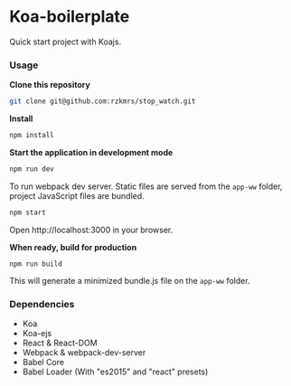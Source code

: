 Koa-boilerplate
================

Quick start project with Koajs.

### Usage
**Clone this repository**
```sh
git clone git@github.com:rzkmrs/stop_watch.git
```

**Install**
```sh
npm install
```

**Start the application in development mode**
```sh
npm run dev
```
To run webpack dev server. Static files are served from the `app-ww` folder, project JavaScript files are bundled.

```sh
npm start
```

Open http://localhost:3000 in your browser.


**When ready, build for production**
```
npm run build
```

This will generate a minimized bundle.js file on the `app-ww` folder.


### Dependencies

* Koa
* Koa-ejs
* React & React-DOM
* Webpack & webpack-dev-server
* Babel Core
* Babel Loader (With "es2015" and "react" presets)
